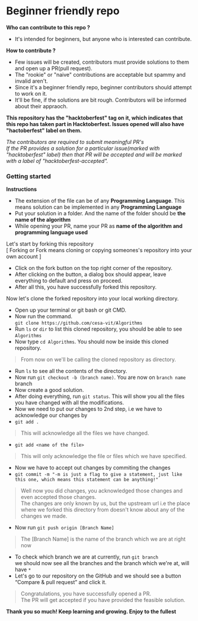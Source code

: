 # Beginner friendly repo 
**Who can contribute to this repo ?**
- It's intended for beginners, but anyone who is interested can contribute. <br />

**How to contribute ?**
- Few issues will be created, contributors must provide solutions to them and open up a PR(pull request).
- The "rookie" or "naive" contributions are acceptable but spammy and invalid aren't.
- Since it's a beginner friendly repo, beginner contributors should attempt to work on it.
- It'll be fine, if the solutions are bit rough. Contributors will be informed about their appraoch.

**This repository has the "hacktoberfest" tag on it, which indicates that this repo has taken part in Hacktoberfest. Issues opened will also have "hactoberfest" label on them.**

_The contributors are required to submit meaningful PR's_ \
_If the PR provides a solution for a particular issue(marked with "hacktoberfest" label) then that PR will be accepted and will be marked with a label of "hacktoberfest-accepted"._

### Getting started 

**Instructions**
- The extension of the file can be of any **Programming Language**. This means solution can be implemented in any **Programming Language**
- Put your solution in a folder. And the name of the folder should be **the name of the algorithm**
- While opening your PR, name your PR as **name of the algorithm and programming language used**

Let's start by forking this repository<br />
[ Forking or Fork means cloning or copying someones's repository into your own account ]
- Click on the fork button on the top right corner of the repository.
- After clicking on the button, a dialog box should appear, leave everything to default and press on proceed.
- After all this, you have successfully forked this repository.

Now let's clone the forked repository into your local working directory.
- Open up your terminal or git bash or git CMD.
- Now run the command.<br />
`git clone https://github.com/cesa-vit/Algorithms`<br />
- Run `ls` or `dir` to list this cloned repository, you should be able to see `Algorithms` <br />
- Now type `cd Algorithms`. You should now be inside this cloned repository.
 > From now on we'll be calling the cloned repository as directory.
- Run `ls` to see all the contents of the directory.
- Now run `git checkout -b (branch name)`. You are now on `branch name` branch
- Now create a good solution.
- After doing everything, run `git status`. This will show you all the files you have changed with all the modifications.
- Now we need to put our changes to 2nd step, i.e we have to acknowledge our changes by
- `git add .`
> This will acknowledge all the files we have changed.
- `git add <name of the file>`
> This will only acknowledge the file or files which we have specified.
- Now we have to accept out changes by commiting the changes
- `git commit -m "-m is just a flag to give a statement, just like this one, which means this statement can be anything!"`
> Well now you did changes, you acknowledged those changes and even accepted those changes. <br />
The changes are only known by us, but the upstream url i.e the place where we forked this directory from doesn't know about any of the changes we made.
- Now run `git push origin [Branch Name]`
> The [Branch Name] is the name of the branch which we are at right now
- To check which branch we are at currently, run `git branch` <br />we should now see all the branches and the branch which we're at, will have `*`
- Let's go to our repository on the GitHub and we should see a button “Compare & pull request” and click it.
> Congratulations, you have successfully opened a PR.<br /> The PR will get accepted if you have provided the feasible solution.



**Thank you so much! Keep learning and growing. Enjoy to the fullest**
